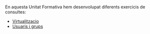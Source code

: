 En aquesta Unitat Formativa hem desenvolupat diferents exercicis de consultes:
- [Virtualitzacio](https://htmlpreview.github.io/?https://github.com/MarcMengual/Porfoli/blob/main/Moduls/M01/UF1/Practica_virtualitzacio.html)
- [Usuaris i grups](https://htmlpreview.github.io/?https://github.com/MarcMengual/Porfoli/blob/main/Moduls/M01/UF1/PracticaUsuaris.html)
